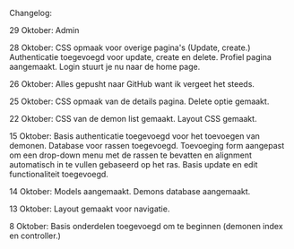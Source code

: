 Changelog:

29 Oktober:
Admin 

28 Oktober:
CSS opmaak voor overige pagina's (Update, create.)
Authenticatie toegevoegd voor update, create en delete.
Profiel pagina aangemaakt.
Login stuurt je nu naar de home page.

26 Oktober:
Alles gepusht naar GitHub want ik vergeet het steeds. 

25 Oktober:
CSS opmaak van de details pagina.
Delete optie gemaakt.

22 Oktober:
CSS van de demon list gemaakt.
Layout CSS gemaakt.

15 Oktober:
Basis authenticatie toegevoegd voor het toevoegen van demonen.
Database voor rassen toegevoegd.
Toevoeging form aangepast om een drop-down menu met de rassen te bevatten en alignment automatisch in te vullen gebaseerd op het ras.
Basis update en edit functionaliteit toegevoegd.

14 Oktober:
Models aangemaakt.
Demons database aangemaakt.

13 Oktober:
Layout gemaakt voor navigatie.

8 Oktober:
Basis onderdelen toegevoegd om te beginnen (demonen index en controller.)
